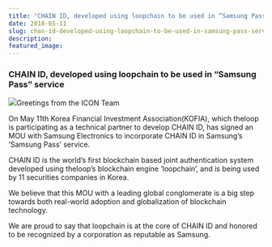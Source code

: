 ```yaml
---
title: "CHAIN ID, developed using loopchain to be used in “Samsung Pass” service"
date: 2018-05-11
slug: chan-id-developed-using-loopchain-to-be-used-in-samsung-pass-service-69669928369d
description:
featured_image:
---
```


### CHAIN ID, developed using loopchain to be used in “Samsung Pass” service

![](https://cdn-images-1.medium.com/max/800/1*U-d2ZJAm7VhGVWG67XlLCw.png)Greetings from the ICON Team

On May 11th Korea Financial Investment Association(KOFIA), which theloop is participating as a technical partner to develop CHAIN ID, has signed an MOU with Samsung Electronics to incorporate CHAIN ID in Samsung’s ‘Samsung Pass’ service.

CHAIN ID is the world’s first blockchain based joint authentication system developed using theloop’s blockchain engine ‘loopchain’, and is being used by 11 securities companies in Korea.

We believe that this MOU with a leading global conglomerate is a big step towards both real-world adoption and globalization of blockchain technology.

We are proud to say that loopchain is at the core of CHAIN ID and honored to be recognized by a corporation as reputable as Samsung.

